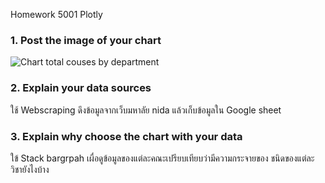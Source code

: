 Homework 5001 Plotly


### 1. Post the image of your chart

![Chart total couses by department](https://github.com/Equ4lity/DADS5001_Plotly/assets/158488937/54e9f0d6-d72d-4fa3-a45f-d1ef1dd8ff21)


### 2. Explain your data sources
ใช้ Webscraping ดึงข้อมูลจากเว็บมหาลัย nida แล้วเก็บข้อมูลใน Google sheet


### 3. Explain why choose the chart with your data
ใข้ Stack bargrpah เผื่อดูข้อมูลของแต่ละคณะเปรียบเทียบว่ามีความกระจายของ ชนิดของแต่ละวิชายังไงบ้าง
